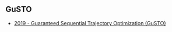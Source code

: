 

## GuSTO

- [2019 - Guaranteed Sequential Trajectory Optimization (GuSTO)](https://github.com/StanfordASL/GuSTO.jl)
